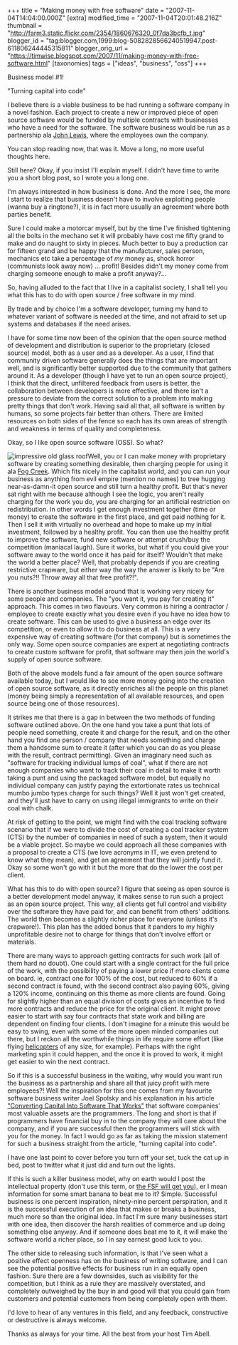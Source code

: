 +++
title = "Making money with free software"
date = "2007-11-04T14:04:00.000Z"
[extra]
modified_time = "2007-11-04T20:01:48.216Z"
thumbnail = "http://farm3.static.flickr.com/2354/1860676320_0f7da3bcfb_t.jpg"
blogger_id = "tag:blogger.com,1999:blog-5082828566240519947.post-611806244445315811"
blogger_orig_url = "https://timwise.blogspot.com/2007/11/making-money-with-free-software.html"
[taxonomies]
tags = ["ideas", "business", "oss"]
+++

Business model #1!  

"Turning capital into code"  

I believe there is a viable business to be had running a software company in a novel fashion. Each project to create a new or improved piece of open source software would be funded by multiple contracts with businesses who have a need for the software. The software business would be run as a partnership ala [John Lewis](http://en.wikipedia.org/wiki/John_Lewis_Partnership), where the employees own the company.  

You can stop reading now, that was it. Move a long, no more useful thoughts here.  

Still here? Okay, if you insist I'll explain myself. I didn't have time to write you a short blog post, so I wrote you a long one.  

I'm always interested in how business is done. And the more I see, the more I start to realize that business doesn't have to involve exploiting people (wanna buy a ringtone?), it is in fact more usually an agreement where both parties benefit.  

Sure I could make a motorcar myself, but by the time I've finished tightening all the bolts in the mechano set it will probably have cost me fifty grand to make and do naught to sixty in pieces. Much better to buy a production car for fifteen grand and be happy that the manufacturer, sales person, mechanics etc take a percentage of <span style="font-style: italic;">my</span> money as, shock horror (communists look away now) ... profit! Besides didn't my money come from charging someone enough to make a profit anyway?...  

So, having alluded to the fact that I live in a capitalist society, I shall tell you what this has to do with open source / free software in my mind.  

By trade and by choice I'm a software developer, turning my hand to whatever variant of software is needed at the time, and not afraid to set up systems and databases if the need arises.  

I have for some time now been of the opinion that the open source method of development and distribution is superior to the proprietary (closed source) model, both as a user and as a developer. As a user, I find that community driven software generally does the things that are important well, and is significantly better supported due to the community that gathers around it. As a developer (though I have yet to run an open source project), I think that the direct, unfiltered feedback from users is better, the collaboration between developers is more effective, and there isn't a pressure to deviate from the correct solution to a problem into making pretty things that don't work. Having said all that, all software is written by humans, so some projects fair better than others. There are limited resources on both sides of the fence so each has its own areas of strength and weakness in terms of quality and completeness.  

Okay, so I like open source software (OSS). So what?  

![impressive old glass roof](http://farm3.static.flickr.com/2354/1860676320_0f7da3bcfb_m.jpg)Well, you or I can make money with proprietary software by creating something desirable, then charging people for using it ala [Fog Creek](http://www.joelonsoftware.com/articles/CamelsandRubberDuckies.html). Which fits nicely in the capitalist world, and you can run your business as anything from evil empire (mention no names) to tree hugging near-as-damn-it open source and still turn a healthy profit. But that's never sat right with me because although I see the logic, you aren't really charging for the work you do, you are charging for an artificial restriction on redistribution. In other words I get enough investment together (time or money) to create the software in the first place, and get paid nothing for it. Then I sell it with virtually no overhead and hope to make up my initial investment, followed by a healthy profit. You can then use the healthy profit to improve the software, fund new software or attempt crush/buy the competition (maniacal laugh). Sure it works, but what if you could give your software away to the world once it has paid for itself? Wouldn't that make the world a better place? Well, that probably depends if you are creating restrictive crapware, but either way the way the answer is likely to be "Are you nuts?!! Throw away all that free profit?!".  

There is another business model around that is working very nicely for some people and companies. The "you want it, you pay for creating it" approach. This comes in two flavours. Very common is hiring a contractor / employee to create exactly what you desire even if you have no idea how to create software. This can be used to give a business an edge over its competition, or even to allow it to do business at all. This is a very expensive way of creating software (for that company) but is sometimes the only way. Some open source companies are expert at negotiating contracts to create custom software for profit, that software may then join the world's supply of open source software.  

Both of the above models fund a fair amount of the open source software available today, but I would like to see more money going into the creation of open source software, as it directly enriches all the people on this planet (money being simply a representation of all available resources, and open source being one of those resources).  

It strikes me that there is a gap in between the two methods of funding software outlined above. On the one hand you take a punt that lots of people need something, create it and charge for the result, and on the other hand you find one person / company that needs something and charge them a handsome sum to create it (after which you can do as you please with the result, contract permitting). Given an imaginary need such as "software for tracking individual lumps of coal", what if there are not enough companies who want to track their coal in detail to make it worth taking a punt and using the packaged software model, but equally no individual company can justify paying the extortionate rates us technical mumbo jumbo types charge for such things? Well it just won't get created, and they'll just have to carry on using illegal immigrants to write on their coal with chalk.  

At risk of getting to the point, we might find with the coal tracking software scenario that if we were to divide the cost of creating a coal tracker system (CTS) by the number of companies in need of such a system, then it would be a viable project. So maybe we could approach all these companies with a proposal to create a CTS (we love acronyms in IT, we even pretend to know what they mean), and get an agreement that they will jointly fund it. Okay so some won't go with it but the more that do the lower the cost per client.  

What has this to do with open source? I figure that seeing as open source is a better development model anyway, it makes sense to run such a project as an open source project. This way, all clients get full control and visibility over the software they have paid for, and can benefit from others' additions. The world then becomes a slightly richer place for everyone (unless it's crapware!). This plan has the added bonus that it panders to my highly unprofitable desire not to charge for things that don't involve effort or materials.  

There are many ways to approach getting contracts for such work (all of them hard no doubt). One could start with a single contract for the full price of the work, with the possibility of paying a lower price if more clients come on board. ie, contract one for 100% of the cost, but reduced to 60% if a second contract is found, with the second contract also paying 60%, giving a 120% income, continuing on this theme as more clients are found. Going for slightly higher than an equal division of costs gives an incentive to find more contracts and reduce the price for the original client. It might prove easier to start with say four contracts that state work and billing are dependent on finding four clients. I don't imagine for a minute this would be easy to swing, even with some of the more open minded companies out there, but I reckon all the worthwhile things in life require some effort (like flying [helicopters](http://www.buzzflyer.co.uk/Sub-Micro-RC-Helicopters/Walkera-5-6-Genius/p-97-523/) of any size, for example). Perhaps with the right marketing spin it could happen, and the once it is proved to work, it might get easier to win the next contract.  

So if this is a successful business in the waiting, why would you want run the business as a partnership and share all that juicy profit with mere employees?! Well the inspiration for this one comes from my favourite software business writer Joel Spolsky and his explanation in his article ["Converting Capital Into Software That Works"](http://www.joelonsoftware.com/articles/fog0000000074.html) that software companies' most valuable assets are the programmers. The long and short is that if programmers have financial buy in to the company they will care about the company, and if you are successful then the programmers will stick with you for the money. In fact I would go as far as taking the mission statement for such a business straight from the article, "turning capital into code".  

I have one last point to cover before you turn off your set, tuck the cat up in bed, post to twitter what it just did and turn out the lights.  

If this is such a killer business model, why on earth would I post the intellectual property (don't use this term, or [the FSF will get you](http://www.fsf.org/licensing/essays/not-ipr.xhtml)), er I mean information for some smart banana to beat me to it? Simple. Successful business is one percent inspiration, ninety-nine percent perspiration, and it is the successful execution of an idea that makes or breaks a business, much more so than the original idea. In fact I'm sure many businesses start with one idea, then discover the harsh realities of commerce and up doing something else anyway. And if someone does beat me to it, it will make the software world a richer place, so I in say earnest good luck to you.  

The other side to releasing such information, is that I've seen what a positive effect openness has on the business of writing software, and I can see the potential positive effects for business run in an equally open fashion. Sure there are a few downsides, such as visibility for the competition, but I think as a rule they are massively overstated, and completely outweighed by the buy in and good will that you could gain from customers and potential customers from being completely open with them.  

I'd love to hear of any ventures in this field, and any feedback, constructive or destructive is always welcome.  

Thanks as always for your time. All the best from your host Tim Abell.

